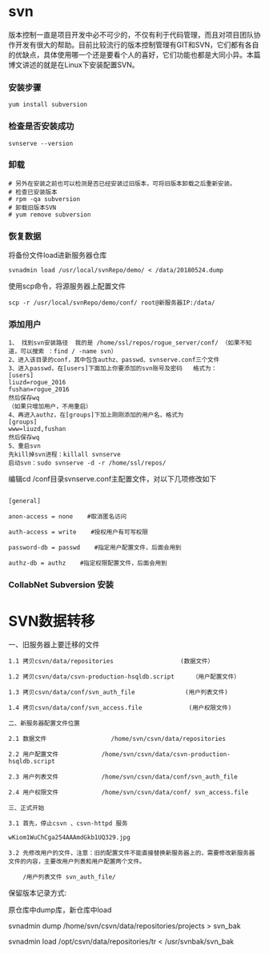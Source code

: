 # svn

版本控制一直是项目开发中必不可少的，不仅有利于代码管理，而且对项目团队协作开发有很大的帮助。目前比较流行的版本控制管理有GIT和SVN，它们都有各自的优缺点，具体使用哪一个还是要看个人的喜好，它们功能也都是大同小异。本篇博文讲述的就是在Linux下安装配置SVN。


### 安装步骤

```
yum install subversion 
```
### 检查是否安装成功

```
svnserve --version 
```
### 卸载 

```
# 另外在安装之前也可以检测是否已经安装过旧版本，可将旧版本卸载之后重新安装。
# 检查已安装版本
# rpm -qa subversion
# 卸载旧版本SVN
# yum remove subversion
```

### 恢复数据

将备份文件load进新服务器仓库

```
svnadmin load /usr/local/svnRepo/demo/ < /data/20180524.dump
```

使用scp命令，将源服务器上配置文件

```
scp -r /usr/local/svnRepo/demo/conf/ root@新服务器IP:/data/
```

### 添加用户


```
1、 找到svn安装路径  我的是 /home/ssl/repos/rogue_server/conf/ （如果不知道，可以搜索 ：find / -name svn）
2、进入该目录的conf，其中包含authz、passwd、svnserve.conf三个文件
3、进入passwd，在[users]下面加上你要添加的svn账号及密码   格式为：
[users]
liuzd=rogue_2016
fushan=rogue_2016
然后保存wq
（如果只增加用户，不用重启）
4、再进入authz，在[groups]下加上刚刚添加的用户名，格式为
[groups] 
www=liuzd,fushan
然后保存wq
5、重启svn
先kill掉svn进程：killall svnserve
启动svn：sudo svnserve -d -r /home/ssl/repos/
```

编辑cd /conf目录svnserve.conf主配置文件，对以下几项修改如下

```shell

[general]

anon-access = none    #取消匿名访问

auth-access = write    #授权用户有可写权限

password-db = passwd    #指定用户配置文件，后面会用到

authz-db = authz    #指定权限配置文件，后面会用到
```

### CollabNet Subversion 安装

# SVN数据转移

一、旧服务器上要迁移的文件
```
1.1 拷贝csvn/data/repositories             　    (数据文件）

1.2 拷贝csvn/data/csvn-production-hsqldb.script     （用户配置文件）

1.3 拷贝csvn/data/conf/svn_auth_file              (用户列表文件)

1.4 拷贝csvn/data/conf/svn_access.file             (用户权限文件)
```

```
二、新服务器配置文件位置

2.1 数据文件                  /home/svn/csvn/data/repositories

2.2 用户配置文件            /home/svn/csvn/data/csvn-production-hsqldb.script

2.3 用户列表文件            /home/svn/csvn/data/conf/svn_auth_file

2.4 用户权限文件            /home/svn/csvn/data/conf/ svn_access.file
```


```
三、正式开始

3.1 首先，停止csvn 、csvn-httpd 服务  

wKiom1WuChCga254AAAmdGkb1UQ329.jpg

3.2 先修改用户的文件，注意：旧的配置文件不能直接替换新服务器上的，需要修改新服务器文件的内容，主要改用户列表和用户配置两个文件。

    /用户列表文件 svn_auth_file/
```
保留版本记录方式:

原仓库中dump库，新仓库中load

svnadmin dump /home/svn/csvn/data/repositories/projects > svn_bak

svnadmin load /opt/csvn/data/repositories/tr < /usr/svnbak/svn_bak
